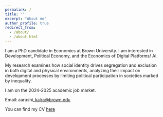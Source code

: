 ```yaml
---
permalink: /
title: ""
excerpt: "About me"
author_profile: true
redirect_from: 
  - /about/
  - /about.html
---
```


I am a PhD candidate in Economics at Brown University. I am interested in Development, Political Economy, and the Economics of Digital Platforms/ AI. 

My research examines how social identity drives segregation and exclusion in both digital and physical environments, analyzing their impact on development processes by limiting political participation in societies marked by inequality.

I am on the 2024-2025 academic job market.

Email: aarushi\_kalra@brown.edu

 You can find my CV [here](./_pages/Job_Market_CV___Kalra.pdf)
